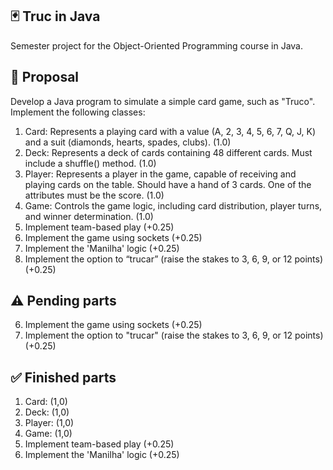 ## 🃏 Truc in Java

Semester project for the Object-Oriented Programming course in Java.

## 📝 Proposal

Develop a Java program to simulate a simple card game, such as "Truco". Implement the following classes:

1. Card: Represents a playing card with a value (A, 2, 3, 4, 5, 6, 7, Q, J, K) and a suit (diamonds, hearts, spades, clubs). (1.0)
2. Deck: Represents a deck of cards containing 48 different cards. Must include a shuffle() method. (1.0)
3. Player: Represents a player in the game, capable of receiving and playing cards on the table. Should have a hand of 3 cards. One of the attributes must be the score. (1.0)
4. Game: Controls the game logic, including card distribution, player turns, and winner determination. (1.0)
5. Implement team-based play (+0.25)
6. Implement the game using sockets (+0.25)
7. Implement the 'Manilha' logic (+0.25)
8. Implement the option to “trucar” (raise the stakes to 3, 6, 9, or 12 points) (+0.25)

## ⚠️ Pending parts

6. Implement the game using sockets (+0.25)
8. Implement the option to "trucar" (raise the stakes to 3, 6, 9, or 12 points) (+0.25)

## ✅ Finished parts

1. Card: (1,0)
2. Deck: (1,0)
3. Player: (1,0)
4. Game: (1,0)
5. Implement team-based play (+0.25)
7. Implement the 'Manilha' logic (+0.25)
